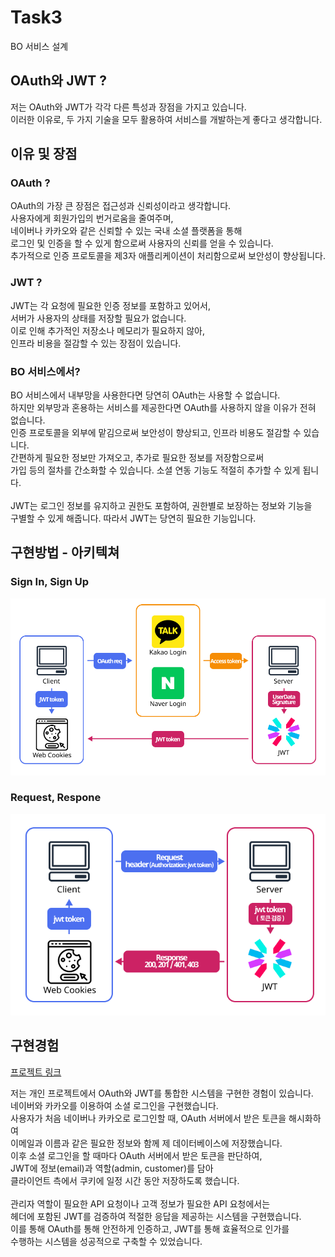 # Task3

BO 서비스 설계

## OAuth와 JWT ?

저는 OAuth와 JWT가 각각 다른 특성과 장점을 가지고 있습니다. <br/>
이러한 이유로, 두 가지 기술을 모두 활용하여 서비스를 개발하는게 좋다고 생각합니다.

## 이유 및 장점

### OAuth ?

OAuth의 가장 큰 장점은 접근성과 신뢰성이라고 생각합니다.  <br/>
사용자에게 회원가입의 번거로움을 줄여주며, <br/>
네이버나 카카오와 같은 신뢰할 수 있는 국내 소셜 플랫폼을 통해  <br/>
로그인 및 인증을 할 수 있게 함으로써 사용자의 신뢰를 얻을 수 있습니다.  <br/>
추가적으로 인증 프로토콜을 제3자 애플리케이션이 처리함으로써 보안성이 향상됩니다.

### JWT ?

JWT는 각 요청에 필요한 인증 정보를 포함하고 있어서, <br/>
서버가 사용자의 상태를 저장할 필요가 없습니다.  <br/>
이로 인해 추가적인 저장소나 메모리가 필요하지 않아, <br/>
인프라 비용을 절감할 수 있는 장점이 있습니다.

### BO 서비스에서?

BO 서비스에서 내부망을 사용한다면 당연히 OAuth는 사용할 수 없습니다.  <br/>
하지만 외부망과 혼용하는 서비스를 제공한다면 OAuth를 사용하지 않을 이유가 전혀 없습니다. <br/>
인증 프로토콜을 외부에 맡김으로써 보안성이 향상되고, 인프라 비용도 절감할 수 있습니다.  <br/>
간편하게 필요한 정보만 가져오고, 추가로 필요한 정보를 저장함으로써  <br/>
가입 등의 절차를 간소화할 수 있습니다. 소셜 연동 기능도 적절히 추가할 수 있게 됩니다. <br/> 
<br/>
JWT는 로그인 정보를 유지하고 권한도 포함하여, 권한별로 보장하는 정보와 기능을 <br/>
구별할 수 있게 해줍니다. 따라서 JWT는 당연히 필요한 기능입니다.

## 구현방법 - 아키텍쳐

### Sign In, Sign Up
![Sign In, Sign Up](./assets/1.png)

### Request, Respone
![Request, Respone](./assets/2.png)

## 구현경험

[프로젝트 링크](https://github.com/weaall/travelo.store/blob/main/server/src/services/authService.ts)

저는 개인 프로젝트에서 OAuth와 JWT를 통합한 시스템을 구현한 경험이 있습니다. <br/>
네이버와 카카오를 이용하여 소셜 로그인을 구현했습니다. <br/>
사용자가 처음 네이버나 카카오로 로그인할 때, OAuth 서버에서 받은 토큰을 해시화하여 <br/>
이메일과 이름과 같은 필요한 정보와 함께 제 데이터베이스에 저장했습니다. <br/>
이후 소셜 로그인을 할 때마다 OAuth 서버에서 받은 토큰을 판단하여, <br/>
JWT에 정보(email)과 역할(admin, customer)를 담아 <br/>
클라이언트 측에서 쿠키에 일정 시간 동안 저장하도록 했습니다.<br/>
<br/>
관리자 역할이 필요한 API 요청이나 고객 정보가 필요한 API 요청에서는 <br/>
헤더에 포함된 JWT를 검증하여 적절한 응답을 제공하는 시스템을 구현했습니다. <br/>
이를 통해 OAuth를 통해 안전하게 인증하고, JWT를 통해 효율적으로 인가를 <br/>
수행하는 시스템을 성공적으로 구축할 수 있었습니다.<br/>